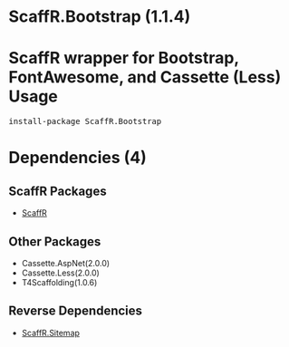 ﻿ScaffR.Bootstrap (1.1.4)
======
ScaffR wrapper for Bootstrap, FontAwesome, and Cassette (Less)
Usage
======
<pre>install-package ScaffR.Bootstrap</pre>
Dependencies (4)
=====

ScaffR Packages
------
* [ScaffR](https://github.com/wcpro/ScaffR/tree/master/src/ScaffR)

Other Packages
------
* Cassette.AspNet(2.0.0)
* Cassette.Less(2.0.0)
* T4Scaffolding(1.0.6)

Reverse Dependencies
-----
* [ScaffR.Sitemap](https://github.com/wcpro/ScaffR/tree/master/src/ScaffR.Sitemap)
